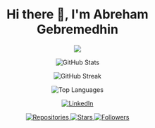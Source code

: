 <h1 align="center">Hi there 👋, I'm Abreham Gebremedhin</h1>

<p align="center">
  <img src="https://readme-typing-svg.herokuapp.com?color=36BCF7&lines=Software+Engineer;Computer+Science;Artificial+Intellegence+Enthusiast;Always+Learning+New+Things" />
</p>

<p align="center">
  <img src="https://github-readme-stats.vercel.app/api?username=AbrehamGebremedhin&show_icons=true&theme=radical" alt="GitHub Stats" />
</p>

<p align="center">
  <img src="https://github-readme-streak-stats.herokuapp.com/?user=yourusername&theme=radical" alt="GitHub Streak" />
</p>

<p align="center">
  <img src="https://github-readme-stats.vercel.app/api/top-langs/?username=yourusername&layout=compact&theme=radical" alt="Top Languages" />
</p>

<p align="center">
  <a href="www.linkedin.com/in/abreham-gebremedhin-915960229">
    <img src="https://img.shields.io/badge/-LinkedIn-blue?style=flat-square&logo=Linkedin&logoColor=white&link=www.linkedin.com/in/abreham-gebremedhin-915960229" alt="LinkedIn" />
  </a>

</p>

<p align="center">
  <a href="https://github.com/AbrehamGebremedhin?tab=repositories">
    <img src="https://img.shields.io/badge/Repositories-100+-brightgreen?style=for-the-badge&logo=github" alt="Repositories" />
  </a>
  <a href="https://github.com/AbrehamGebremedhin?tab=stars">
    <img src="https://img.shields.io/badge/Stars-500+-brightgreen?style=for-the-badge&logo=github" alt="Stars" />
  </a>
  <a href="https://github.com/AbrehamGebremedhin?tab=followers">
    <img src="https://img.shields.io/badge/Followers-1000+-brightgreen?style=for-the-badge&logo=github" alt="Followers" />
  </a>
</p>

